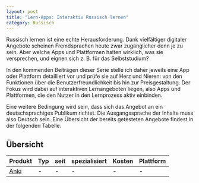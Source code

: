```yaml
---
layout: post
title: "Lern-Apps: Interaktiv Russisch lernen"
category: Russisch
---
```


Russisch lernen ist eine echte Herausforderung. Dank vielfältiger digitaler Angebote scheinen Fremdsprachen heute zwar zugänglicher denn je zu sein. Aber welche Apps und Plattformen halten wirklich, was sie versprechen, und eignen sich z. B. für das Selbststudium?

In den kommenden Beiträgen dieser Serie stelle ich daher jeweils eine App oder Plattform detailliert vor und prüfe sie auf Herz und Nieren: von den Funktionen über die Benutzerfreundlichkeit bis hin zur Preisgestaltung. Der Fokus wird dabei auf interaktiven Lernangeboten liegen, also Apps und Plattformen, die den Nutzer in den Lernprozess aktiv einbinden.

Eine weitere Bedingung wird sein, dass sich das Angebot an ein deutschsprachiges Publikum richtet. Die Ausgangssprache der Inhalte muss also Deutsch sein. Eine Übersicht der bereits getesteten Angebote findest in der folgenden Tabelle.


## Übersicht

|Produkt|Typ|seit|spezialisiert|Kosten|Plattform|
|:---|:---|:---|:---|:---|:---|
|[Anki](#)|-|-|-|-|-|
